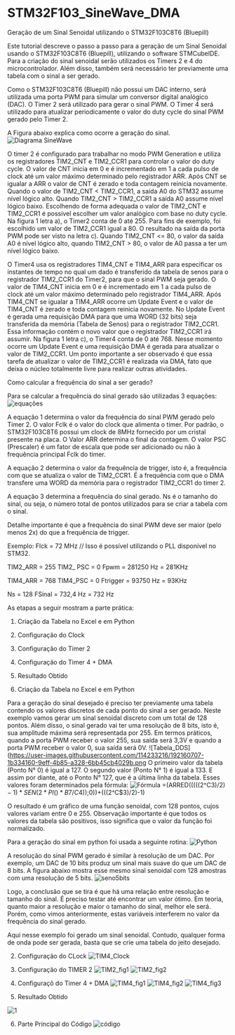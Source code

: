 # STM32F103_SineWave_DMA
Geração de um Sinal Senoidal utilizando o STM32F103C8T6 (Bluepill)

Este tutorial descreve o passo a passo para a geração de um Sinal Senoidal usando o STM32F103C8T6 (Bluepill), utilizando o software STMCubeIDE. 
Para a criação do sinal senoidal serão utilizados os Timers 2 e 4 do microcontrolador. Além disso, também será necessário ter previamente uma tabela com o 
sinal a ser gerado.

Como o STM32F103C8T6 (Bluepill) não possui um DAC interno, será utilizada uma porta PWM para simular um conversor digital analógico (DAC). O Timer 2 será 
utilizado para gerar o sinal PWM. O Timer 4 será utilizado para atualizar periodicamente o valor do duty cycle do sinal PWM gerado pelo Timer 2.

A Figura abaixo explica como ocorre a geração do sinal.
![Diagrama SineWave](https://user-images.githubusercontent.com/114233216/192160554-a5d5b16f-46d8-4578-95d8-257733cf1697.png)

O timer 2 é configurado para trabalhar no modo PWM Generation e utiliza os registradores TIM2_CNT e TIM2_CCR1 para controlar o valor do duty cycle. 
O valor de CNT inicia em 0 e é incrementado em 1 a cada pulso de clock até um valor máximo determinado pelo registrador ARR. Após CNT se igualar a 
ARR o valor de CNT é zerado e toda contagem reinicia novamente. Quando o valor de TIM2_CNT < TIM2_CCR1, a saída A0 do STM32 assume nível lógico alto. 
Quando TIM2_CNT > TIM2_CCR1 a saída A0 assume nível lógico baixo. Escolhendo de forma adequada o valor de TIM2_CNT e TIM2_CCR1 é possível escolher um
valor analógico com base no duty cycle. Na figura 1 letra a), o Timer2 conta de 0 até 255. Para fins de exemplo, foi escolhido um valor de TIM2_CCR1 
igual a 80. O resultado na saída da porta PWM pode ser visto na letra c). Quando TIM2_CNT <= 80, o valor da saída A0 é nível lógico alto, quando 
TIM2_CNT > 80, o valor de A0 passa a ter um nível lógico baixo.

O Timer4 usa os registradores TIM4_CNT e TIM4_ARR para especificar os instantes de tempo no qual um dado é transferido da tabela de senos para o registrador 
TIM2_CCR1 do Timer2, para que o sinal PWM seja gerado. O valor de TIM4_CNT inicia em 0 e é incrementado em 1 a cada pulso de clock até um valor máximo 
determinado pelo registrador TIM4_ARR. Após TIM4_CNT se igualar a TIM4_ARR ocorre um Update Event e o valor de TIM4_CNT é zerado e toda contagem reinicia 
novamente. No Update Event é gerada uma requisição DMA para que uma WORD (32 bits) seja transferida da memória (Tabela de Senos) para o registrador TIM2_CCR1. 
Essa informação contém o novo valor que o registrador TIM2_CCR1 irá assumir. Na figura 1 letra c), o Timer4 conta de 0 até 768. Nesse momento ocorre um 
Update Event e uma requisição DMA é gerada para atualizar o valor de TIM2_CCR1. Um ponto importante a ser observado é que essa tarefa de atualizar o valor 
de TIM2_CCR1 é realizada via DMA, fato que deixa o núcleo totalmente livre para realizar outras atividades.

Como calcular a frequência do sinal a ser gerado?

Para se calcular a frequência do sinal gerado são utilizadas 3 equações:
![equações](https://user-images.githubusercontent.com/114233216/192160645-9b8ecff7-593b-408d-a0e8-9d30efc07814.png)

A equação 1 determina o valor da frequência do sinal PWM gerado pelo Timer 2. 
O valor Fclk é o valor do clock que alimenta o timer. Por padrão, o STM32F103C8T6 possui um clock de 8MHz fornecido por um cristal presente na placa. 
O Valor ARR determina o final da contagem. O valor PSC (Prescaler) é um fator de escala que pode ser adicionado ou não à frequência principal Fclk do timer. 

A equação 2 determina o valor da frequência de trigger, isto é, a frequência com que se atualiza o valor de TIM2_CCR1. É a frequência com que o DMA 
transfere uma WORD da memória para o registrador TIM2_CCR1 do timer 2.

A equação 3 determina a frequência do sinal gerado. Ns é o tamanho do sinal, ou seja, o número total de pontos utilizados para se criar a tabela com o sinal.

Detalhe importante é que a frequência do sinal PWM deve ser maior (pelo menos 2x) do que a frequência de trigger.

Exemplo:
Flck = 72 MHz	// Isso é possível utilizando o PLL disponível no STM32.

TIM2_ARR = 255
TIM2_ PSC = 0
Fpwm = 281250 Hz = 281KHz

TIM4_ARR = 768
TIM4_PSC = 0
Ftrigger = 93750 Hz = 93KHz

Ns = 128
FSinal = 732,4 Hz = 732 Hz

As etapas a seguir mostram a parte prática:

1. Criação da Tabela no Excel e em Python
2. Configuração do Clock
3. Configuração do Timer 2
4. Configuração do Timer 4 + DMA
5. Resultado Obtido 


1. Criação da Tabela no Excel e em Python

Para a geração do sinal desejado é preciso ter previamente uma tabela contendo os valores discretos de cada ponto do sinal a ser gerado. 
Neste exemplo vamos gerar um sinal senoidal discreto com um total de 128 pontos. Além disso, o sinal gerado vai ter uma resolução de 8 bits, 
isto é, sua amplitude máxima será representada por 255. Em termos práticos, quando a porta PWM receber o valor 255, sua saída será 3,3V e 
quando a porta PWM receber o valor 0, sua saída será 0V.
![Tabela_DDS](https://user-images.githubusercontent.com/114233216/192160707-1b334160-9eff-4b85-a328-6bb45cb4029b.png
O primeiro valor da tabela (Ponto N° 0) é igual a 127. O segundo valor (Ponto N° 1) é igual a 133. E assim por diante, até o Ponto N° 127, 
que é a última linha da tabela. Esses valores foram determinados pela fórmula:
![Fórmula](https://user-images.githubusercontent.com/114233216/192160745-8e063830-69fe-48a2-b6b3-b8c5bf31eeb8.png)
=(ARRED(((((2^C$3)/2)-1)*SEN(2*PI()*B7/C$4));0))+(((2^C$3)/2)-1)

O resultado é um gráfico de uma função senoidal, com 128 pontos, cujos valores variam entre 0 e 255. Observação importante é que todos 
os valores da tabela são positivos, isso significa que o valor da função foi normalizado.

Para a geração do sinal em python foi usada a seguinte rotina:
![Python](https://user-images.githubusercontent.com/114233216/192160757-3eff0035-7fb2-4252-811f-434d75f2a481.png)

A resolução do sinal PWM gerado é similar à resolução de um DAC. Por exemplo, um DAC de 10 bits produz um sinal mais suave do que um DAC de 8 bits. 
A figura abaixo mostra esse mesmo sinal senoidal com 128 amostras com uma resolução de 5 bits. 
![seno5bits](https://user-images.githubusercontent.com/114233216/192160775-32dc912d-2798-4c66-b495-8475d459238b.png)

Logo, a conclusão que se tira é que há uma relação entre resolução e tamanho do sinal. É preciso testar até encontrar um valor ótimo. 
Em teoria, quanto maior a resolução e maior o tamanho do sinal, melhor ele será. Porém, como vimos anteriormente, estas variáveis interferem 
no valor da frequência do sinal gerado.

Aqui nesse exemplo foi gerado um sinal senoidal. Contudo, qualquer forma de onda pode ser gerada, basta que se crie uma tabela do jeito desejado.


2. Configuração do CLock
![TIM4_Clock](https://user-images.githubusercontent.com/114233216/192160839-e626d379-0b42-4f8d-9897-aa0b39ca3f99.png)

3. Configuração do TIMER 2
![TIM2_fig1](https://user-images.githubusercontent.com/114233216/192160854-1843bdca-6cde-4c16-bc79-9cc81784d45f.png)
![TIM2_fig2](https://user-images.githubusercontent.com/114233216/192160855-9d547738-f960-4023-a231-7907fe14e3de.png)

4. Configuraçõ do Timer 4 + DMA
![TIM4_fig1](https://user-images.githubusercontent.com/114233216/192160876-79a15042-b8f5-46ce-9d45-4ea7e93f7b7e.png)
![TIM4_fig2](https://user-images.githubusercontent.com/114233216/192160877-2ed1878e-6c1b-4ed1-993e-ec57b9bed617.png)
![TIM4_fig3](https://user-images.githubusercontent.com/114233216/192160873-720dc607-61b0-497d-8714-3aec2d90ed77.png)


5. Resultado Obtido

![1](https://user-images.githubusercontent.com/114233216/192160897-0485f3aa-0e54-4624-b7fe-b1c4faea074f.png)

6. Parte Principal do Código
![código](https://user-images.githubusercontent.com/114233216/192160934-1697cbe6-bd1a-4200-95f9-ed0b84e40645.png)












